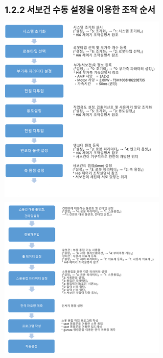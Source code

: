 ﻿# 1.2.2 서보건 수동 설정을 이용한 조작 순서

![](<../../.gitbook/assets/image (46).png>)


![](<../../.gitbook/assets/image (69).png>)

